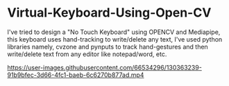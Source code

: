 # Virtual-Keyboard-Using-Open-CV
I've tried to design a "No Touch Keyboard" using OPENCV and Mediapipe, this keyboard uses hand-tracking to write/delete any text, I've used python libraries namely, cvzone and pynputs to track hand-gestures and then write/delete text from any editor like notepad/word, etc.

https://user-images.githubusercontent.com/66534296/130363239-91b9bfec-3d66-4fc1-baeb-6c6270b877ad.mp4

